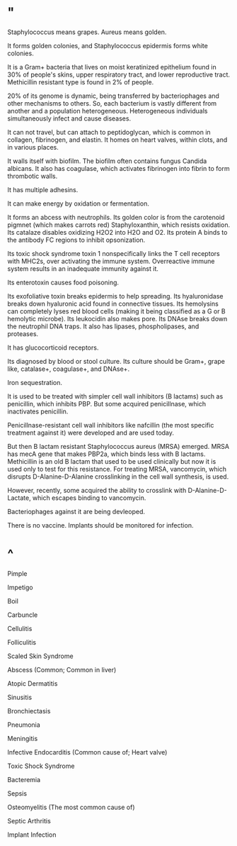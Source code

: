 # "

Staphylococcus means grapes.
Aureus means golden.

It forms golden colonies, and Staphylococcus epidermis forms white colonies.

It is a Gram+ bacteria that lives on moist keratinized epithelium found in 30% of people's skins, upper respiratory tract, and lower reproductive tract.
Methicillin resistant type is found in 2% of people.

20% of its genome is dynamic, being transferred by bacteriophages and other mechanisms to others.
So, each bacterium is vastly different from another and a population heterogeneous.
Heterogeneous individuals simultaneously infect and cause diseases.

It can not travel, but can attach to peptidoglycan, which is common in collagen, fibrinogen, and elastin.
It homes on heart valves, within clots, and in various places.

It walls itself with biofilm.
The biofilm often contains fungus Candida albicans.
It also has coagulase, which activates fibrinogen into fibrin to form thrombotic walls.

It has multiple adhesins.

It can make energy by oxidation or fermentation.

It forms an abcess with neutrophils.
Its golden color is from the carotenoid pigmnet (which makes carrots red) Staphyloxanthin, which resists oxidation. 
Its catalaze disables oxidizing H2O2 into H2O and O2.
Its protein A binds to the antibody FC regions to inhibit opsonization.

Its toxic shock syndrome toxin 1 nonspecifically links the T cell receptors with MHC2s, over activating the immune system.
Overreactive immune system results in an inadequate immunity against it. 

Its enterotoxin causes food poisoning.

Its exofoliative toxin breaks epidermis to help spreading.
Its hyaluronidase breaks down hyaluronic acid found in connective tissues.
Its hemolysins can completely lyses red blood cells (making it being classified as a G or B hemolytic microbe).
Its leukocidin also makes pore.
Its DNAse breaks down the neutrophil DNA traps.
It also has lipases, phospholipases, and proteases.

It has glucocorticoid receptors.

Its diagnosed by blood or stool culture.
Its culture should be Gram+, grape like, catalase+, coagulase+, and DNAse+.

Iron sequestration.



It is used to be treated with simpler cell wall inhibitors (B lactams) such as penicillin, which inhibits PBP.
But some acquired penicillnase, which inactivates penicillin.

Penicillnase-resistant cell wall inhibitors like nafcillin (the most specific treatment against it) were developed and are used today.

But then B lactam resistant Staphylococcus aureus (MRSA) emerged.
MRSA has mecA gene that makes PBP2a, which binds less with B lactams.
Methicillin is an old B lactam that used to be used clinically but now it is used only to test for this resistance.
For treating MRSA, vancomycin, which disrupts D-Alanine-D-Alanine crosslinking in the cell wall synthesis, is used.

However, recently, some acquired the ability to crosslink with D-Alanine-D-Lactate, which escapes binding to vancomycin.

Bacteriophages against it are being devleoped.

There is no vaccine.
Implants should be monitored for infection.

# ^

Pimple

Impetigo

Boil

Carbuncle

Cellulitis

Folliculitis

Scaled Skin Syndrome

Abscess
(Common; Common in liver)

Atopic Dermatitis

Sinusitis

Bronchiectasis

Pneumonia

Meningitis

Infective Endocarditis
(Common cause of; Heart valve)

Toxic Shock Syndrome

Bacteremia

Sepsis

Osteomyelitis
(The most common cause of)

Septic Arthritis

Implant Infection
